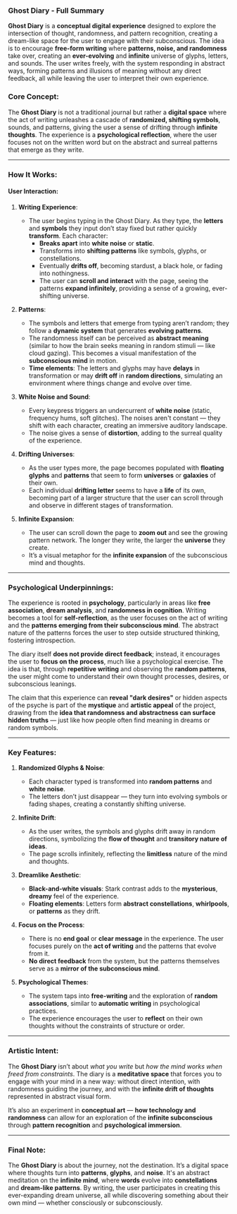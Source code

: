 ### **Ghost Diary - Full Summary**

**Ghost Diary** is a **conceptual digital experience** designed to explore the intersection of thought, randomness, and pattern recognition, creating a dream-like space for the user to engage with their subconscious. The idea is to encourage **free-form writing** where **patterns, noise, and randomness** take over, creating an **ever-evolving** and **infinite** universe of glyphs, letters, and sounds. The user writes freely, with the system responding in abstract ways, forming patterns and illusions of meaning without any direct feedback, all while leaving the user to interpret their own experience.

### **Core Concept**:
The **Ghost Diary** is not a traditional journal but rather a **digital space** where the act of writing unleashes a cascade of **randomized, shifting symbols**, sounds, and patterns, giving the user a sense of drifting through **infinite thoughts**. The experience is a **psychological reflection**, where the user focuses not on the written word but on the abstract and surreal patterns that emerge as they write. 

---

### **How It Works:**

#### **User Interaction:**
1. **Writing Experience**:  
   - The user begins typing in the Ghost Diary. As they type, the **letters** and **symbols** they input don’t stay fixed but rather quickly **transform**. Each character:
     - **Breaks apart** into **white noise** or **static**.
     - Transforms into **shifting patterns** like symbols, glyphs, or constellations.
     - Eventually **drifts off**, becoming stardust, a black hole, or fading into nothingness.
     - The user can **scroll and interact** with the page, seeing the patterns **expand infinitely**, providing a sense of a growing, ever-shifting universe.

2. **Patterns**:  
   - The symbols and letters that emerge from typing aren’t random; they follow a **dynamic system** that generates **evolving patterns**.
   - The randomness itself can be perceived as **abstract meaning** (similar to how the brain seeks meaning in random stimuli — like cloud gazing). This becomes a visual manifestation of the **subconscious mind** in motion.
   - **Time elements**: The letters and glyphs may have **delays** in transformation or may **drift off** in **random directions**, simulating an environment where things change and evolve over time.

3. **White Noise and Sound**:  
   - Every keypress triggers an undercurrent of **white noise** (static, frequency hums, soft glitches). The noises aren't constant — they shift with each character, creating an immersive auditory landscape.
   - The noise gives a sense of **distortion**, adding to the surreal quality of the experience.

4. **Drifting Universes**:  
   - As the user types more, the page becomes populated with **floating glyphs** and **patterns** that seem to form **universes** or **galaxies** of their own.
   - Each individual **drifting letter** seems to have a **life** of its own, becoming part of a larger structure that the user can scroll through and observe in different stages of transformation.

5. **Infinite Expansion**:  
   - The user can scroll down the page to **zoom out** and see the growing pattern network. The longer they write, the larger the **universe** they create.
   - It’s a visual metaphor for the **infinite expansion** of the subconscious mind and thoughts.

---

### **Psychological Underpinnings**:
The experience is rooted in **psychology**, particularly in areas like **free association**, **dream analysis**, and **randomness in cognition**. Writing becomes a tool for **self-reflection**, as the user focuses on the act of writing and the **patterns emerging from their subconscious mind**. The abstract nature of the patterns forces the user to step outside structured thinking, fostering introspection.

The diary itself **does not provide direct feedback**; instead, it encourages the user to **focus on the process**, much like a psychological exercise. The idea is that, through **repetitive writing** and observing the **random patterns**, the user might come to understand their own thought processes, desires, or subconscious leanings.

The claim that this experience can **reveal "dark desires"** or hidden aspects of the psyche is part of the **mystique** and **artistic appeal** of the project, drawing from the **idea that randomness and abstractness can surface hidden truths** — just like how people often find meaning in dreams or random symbols.

---

### **Key Features**:
1. **Randomized Glyphs & Noise**:  
   - Each character typed is transformed into **random patterns** and **white noise**.
   - The letters don’t just disappear — they turn into evolving symbols or fading shapes, creating a constantly shifting universe.

2. **Infinite Drift**:  
   - As the user writes, the symbols and glyphs drift away in random directions, symbolizing the **flow of thought** and **transitory nature of ideas**.
   - The page scrolls infinitely, reflecting the **limitless** nature of the mind and thoughts.

3. **Dreamlike Aesthetic**:
   - **Black-and-white visuals**: Stark contrast adds to the **mysterious**, **dreamy** feel of the experience.
   - **Floating elements**: Letters form **abstract constellations**, **whirlpools**, or **patterns** as they drift.

4. **Focus on the Process**:
   - There is no **end goal** or **clear message** in the experience. The user focuses purely on the **act of writing** and the patterns that evolve from it.
   - **No direct feedback** from the system, but the patterns themselves serve as a **mirror of the subconscious mind**.

5. **Psychological Themes**:
   - The system taps into **free-writing** and the exploration of **random associations**, similar to **automatic writing** in psychological practices.
   - The experience encourages the user to **reflect** on their own thoughts without the constraints of structure or order.

---

### **Artistic Intent**:
The **Ghost Diary** isn’t about *what you write* but *how the mind works when freed from constraints*. The diary is a **meditative space** that forces you to engage with your mind in a new way: without direct intention, with randomness guiding the journey, and with the **infinite drift of thoughts** represented in abstract visual form.

It’s also an experiment in **conceptual art** — **how technology and randomness** can allow for an exploration of the **infinite subconscious** through **pattern recognition** and **psychological immersion**.

---

### **Final Note**:  
The **Ghost Diary** is about the journey, not the destination. It’s a digital space where thoughts turn into **patterns**, **glyphs**, and **noise**. It's an abstract meditation on the **infinite mind**, where **words** evolve into **constellations** and **dream-like patterns**. By writing, the user participates in creating this ever-expanding dream universe, all while discovering something about their own mind — whether consciously or subconsciously.

